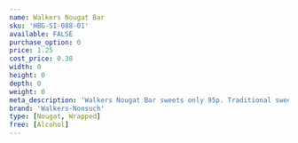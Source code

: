 ```yaml
---
name: Walkers Nougat Bar
sku: 'HBG-SI-088-01'
available: FALSE
purchase_option: 0
price: 1.25
cost_price: 0.38
width: 0
height: 0
depth: 0
weight: 0
meta_description: 'Walkers Nougat Bar sweets only 95p. Traditional sweets and more at Humbugs Confectionery Store. Specialists in satisfying your sweet tooth!'
brand: 'Walkers-Nonsuch'
type: [Nougat, Wrapped]
free: [Alcohol]
---
```


